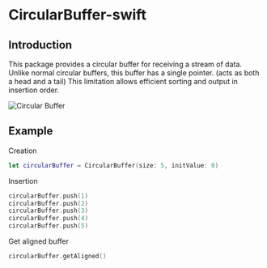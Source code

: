 # CircularBuffer-swift

## Introduction

This package provides a circular buffer for receiving a stream of data. 
Unlike normal circular buffers, this buffer has a single pointer. (acts as both a head and a tail) 
This limitation allows efficient sorting and output in insertion order.

![Circular Buffer](https://user-images.githubusercontent.com/7419790/171491330-339dfb5c-a510-4cdb-9163-97fdd5cc6242.jpg)


## Example

Creation
```swift
let circularBuffer = CircularBuffer(size: 5, initValue: 0)
```

Insertion
```swift
circularBuffer.push(1)
circularBuffer.push(2)
circularBuffer.push(3)
circularBuffer.push(4)
circularBuffer.push(5)
```

Get aligned buffer
```swift
circularBuffer.getAligned()
```
